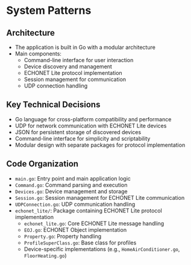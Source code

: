 # System Patterns

## Architecture
- The application is built in Go with a modular architecture
- Main components:
  - Command-line interface for user interaction
  - Device discovery and management
  - ECHONET Lite protocol implementation
  - Session management for communication
  - UDP connection handling

## Key Technical Decisions
- Go language for cross-platform compatibility and performance
- UDP for network communication with ECHONET Lite devices
- JSON for persistent storage of discovered devices
- Command-line interface for simplicity and scriptability
- Modular design with separate packages for protocol implementation

## Code Organization
- `main.go`: Entry point and main application logic
- `Command.go`: Command parsing and execution
- `Devices.go`: Device management and storage
- `Session.go`: Session management for ECHONET Lite communication
- `UDPConnection.go`: UDP communication handling
- `echonet_lite/`: Package containing ECHONET Lite protocol implementation
  - `echonet_lite.go`: Core ECHONET Lite message handling
  - `EOJ.go`: ECHONET Object implementation
  - `Property.go`: Property handling
  - `ProfileSuperClass.go`: Base class for profiles
  - Device-specific implementations (e.g., `HomeAirConditioner.go`, `FloorHeating.go`)
